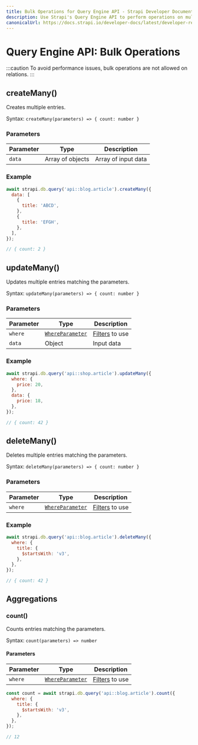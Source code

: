 ```yaml
---
title: Bulk Operations for Query Engine API - Strapi Developer Documentation
description: Use Strapi's Query Engine API to perform operations on multiple entries.
canonicalUrl: https://docs.strapi.io/developer-docs/latest/developer-resources/database-apis-reference/query-engine/bulk-operations.html
---
```


# Query Engine API: Bulk Operations

:::caution
To avoid performance issues, bulk operations are not allowed on relations.
:::

## createMany()

Creates multiple entries.

Syntax: `createMany(parameters) => { count: number }`

### Parameters

| Parameter | Type       | Description         |
| --------- | ---------- | ------------------- |
| `data`      | Array of objects | Array of input data |

### Example

```js
await strapi.db.query('api::blog.article').createMany({
  data: [
    {
      title: 'ABCD',
    },
    {
      title: 'EFGH',
    },
  ],
});

// { count: 2 }
```

## updateMany()

Updates multiple entries matching the parameters.

Syntax: `updateMany(parameters) => { count: number }`

### Parameters

| Parameter | Type                       | Description         |
| --------- | -------------------------- | ------------------- |
| `where`     | [`WhereParameter`<Fa-Link color="grey"/>](/developer-docs/latest/developer-resources/database-apis-reference/query-engine/filtering.md) | [Filters](/developer-docs/latest/developer-resources/database-apis-reference/query-engine/filtering.md) to use             |
| `data`      | Object                   | Input data |

### Example

```js
await strapi.db.query('api::shop.article').updateMany({
  where: {
    price: 20,
  },
  data: {
    price: 18,
  },
});

// { count: 42 }
```

## deleteMany()

Deletes multiple entries matching the parameters.

Syntax: `deleteMany(parameters) => { count: number }`

### Parameters

| Parameter | Type                       | Description |
| --------- | -------------------------- | ----------- |
| `where`     | [`WhereParameter`<Fa-Link color="grey"/>](/developer-docs/latest/developer-resources/database-apis-reference/query-engine/filtering.md) | [Filters](/developer-docs/latest/developer-resources/database-apis-reference/query-engine/filtering.md) to use             |

### Example

```js
await strapi.db.query('api::blog.article').deleteMany({
  where: {
    title: {
      $startsWith: 'v3',
    },
  },
});

// { count: 42 }
```

## Aggregations

### count()

Counts entries matching the parameters.

Syntax: `count(parameters) => number`

#### Parameters

| Parameter | Type                       | Description |
| --------- | -------------------------- | ----------- |
| `where`     | [`WhereParameter`<Fa-Link color="grey"/>](/developer-docs/latest/developer-resources/database-apis-reference/query-engine/filtering.md) | [Filters](/developer-docs/latest/developer-resources/database-apis-reference/query-engine/filtering.md) to use             |

```js
const count = await strapi.db.query('api::blog.article').count({
  where: {
    title: {
      $startsWith: 'v3',
    },
  },
});

// 12
```
